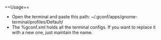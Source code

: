==Usage==
* Open the terminal and paste this path:
  ~/.gconf/apps/gnome-terminal/profiles/Default/
* The %gconf.xml holds all the terminal configs. If you want to replace it with a new one, just maintain the name.
